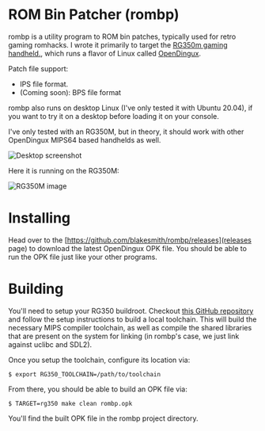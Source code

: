 # ROM Bin Patcher (rombp)

rombp is a utility program to ROM bin patches, typically used for
retro gaming romhacks. I wrote it primarily to target
the
[RG350m gaming handheld.](https://obscurehandhelds.com/2020/07/the-anbernic-rg350m-review/),
which runs a flavor of Linux
called
[OpenDingux](https://wiki.dingoonity.org/index.php?title=OpenDingux:About).

Patch file support:
- IPS file format.
- (Coming soon): BPS file format

rombp also runs on desktop Linux (I've only tested it with Ubuntu
20.04), if you want to try it on a desktop before loading it on your
console.

I've only tested with an RG350M, but in theory, it should work with
other OpenDingux MIPS64 based handhelds as well.

![Desktop screenshot](https://raw.github.com/blakesmith/rombp/master/doc/screenshot.jpg)

Here it is running on the RG350M:

![RG350M image](https://raw.github.com/blakesmith/rombp/master/doc/rg350m.jpg)

# Installing

Head over to the
[https://github.com/blakesmith/rombp/releases](releases page) to
download the latest OpenDingux OPK file. You should be able to run the
OPK file just like your other programs.

# Building

You'll need to setup your RG350
buildroot. Checkout
[this GitHub repository](https://github.com/tonyjih/RG350_buildroot)
and follow the setup instructions to build a local toolchain. This
will build the necessary MIPS compiler toolchain, as well as compile
the shared libraries that are present on the system for linking (in
rombp's case, we just link against uclibc and SDL2).

Once you setup the toolchain, configure its location via:

```
$ export RG350_TOOLCHAIN=/path/to/toolchain
```

From there, you should be able to build an OPK file via:

```
$ TARGET=rg350 make clean rombp.opk
```

You'll find the built OPK file in the rombp project directory.

